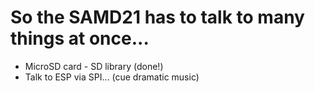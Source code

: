 # So the SAMD21 has to talk to many things at once...

- MicroSD card - SD library (done!)
- Talk to ESP via SPI... (cue dramatic music)
